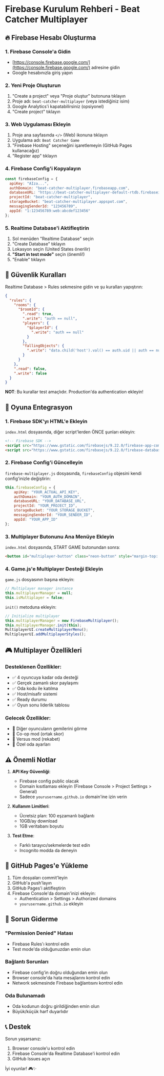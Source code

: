 # Firebase Kurulum Rehberi - Beat Catcher Multiplayer

## 🔥 Firebase Hesabı Oluşturma

### 1. Firebase Console'a Gidin
- [https://console.firebase.google.com/](https://console.firebase.google.com/) adresine gidin
- Google hesabınızla giriş yapın

### 2. Yeni Proje Oluşturun
1. "Create a project" veya "Proje oluştur" butonuna tıklayın
2. Proje adı: `beat-catcher-multiplayer` (veya istediğiniz isim)
3. Google Analytics'i kapatabilirsiniz (opsiyonel)
4. "Create project" tıklayın

### 3. Web Uygulaması Ekleyin
1. Proje ana sayfasında `</>` (Web) ikonuna tıklayın
2. Uygulama adı: `Beat Catcher Game`
3. "Firebase Hosting" seçeneğini işaretlemeyin (GitHub Pages kullanacağız)
4. "Register app" tıklayın

### 4. Firebase Config'i Kopyalayın
```javascript
const firebaseConfig = {
  apiKey: "AIza...",
  authDomain: "beat-catcher-multiplayer.firebaseapp.com",
  databaseURL: "https://beat-catcher-multiplayer-default-rtdb.firebaseio.com",
  projectId: "beat-catcher-multiplayer",
  storageBucket: "beat-catcher-multiplayer.appspot.com",
  messagingSenderId: "123456789",
  appId: "1:123456789:web:abcdef123456"
};
```

### 5. Realtime Database'i Aktifleştirin
1. Sol menüden "Realtime Database" seçin
2. "Create Database" tıklayın
3. Lokasyon seçin (United States önerilir)
4. **"Start in test mode"** seçin (önemli!)
5. "Enable" tıklayın

## 📝 Güvenlik Kuralları

Realtime Database > Rules sekmesine gidin ve şu kuralları yapıştırın:

```json
{
  "rules": {
    "rooms": {
      "$roomId": {
        ".read": true,
        ".write": "auth == null",
        "players": {
          "$playerId": {
            ".write": "auth == null"
          }
        },
        "fallingObjects": {
          ".write": "data.child('host').val() == auth.uid || auth == null"
        }
      }
    },
    ".read": false,
    ".write": false
  }
}
```

**NOT**: Bu kurallar test amaçlıdır. Production'da authentication ekleyin!

## 🔧 Oyuna Entegrasyon

### 1. Firebase SDK'yı HTML'e Ekleyin

`index.html` dosyasında, diğer script'lerden ÖNCE şunları ekleyin:

```html
<!-- Firebase SDK -->
<script src="https://www.gstatic.com/firebasejs/9.22.0/firebase-app-compat.js"></script>
<script src="https://www.gstatic.com/firebasejs/9.22.0/firebase-database-compat.js"></script>
```

### 2. Firebase Config'i Güncelleyin

`firebase-multiplayer.js` dosyasında, `firebaseConfig` objesini kendi config'inizle değiştirin:

```javascript
this.firebaseConfig = {
    apiKey: "YOUR_ACTUAL_API_KEY",
    authDomain: "YOUR_AUTH_DOMAIN",
    databaseURL: "YOUR_DATABASE_URL",
    projectId: "YOUR_PROJECT_ID",
    storageBucket: "YOUR_STORAGE_BUCKET",
    messagingSenderId: "YOUR_SENDER_ID",
    appId: "YOUR_APP_ID"
};
```

### 3. Multiplayer Butonunu Ana Menüye Ekleyin

`index.html` dosyasında, START GAME butonundan sonra:

```html
<button id="multiplayer-button" class="neon-button" style="margin-top: 20px;">MULTIPLAYER</button>
```

### 4. Game.js'e Multiplayer Desteği Ekleyin

`game.js` dosyasının başına ekleyin:
```javascript
// Multiplayer manager instance
this.multiplayerManager = null;
this.isMultiplayer = false;
```

`init()` metoduna ekleyin:
```javascript
// Initialize multiplayer
this.multiplayerManager = new FirebaseMultiplayer();
this.multiplayerManager.init(this);
MultiplayerUI.createMultiplayerMenu();
MultiplayerUI.addMultiplayerStyles();
```

## 🎮 Multiplayer Özellikleri

### Desteklenen Özellikler:
- ✅ 4 oyuncuya kadar oda desteği
- ✅ Gerçek zamanlı skor paylaşımı
- ✅ Oda kodu ile katılma
- ✅ Host/misafir sistemi
- ✅ Ready durumu
- ✅ Oyun sonu liderlik tablosu

### Gelecek Özellikler:
- 🔄 Diğer oyuncuların gemilerini görme
- 🔄 Co-op mod (ortak skor)
- 🔄 Versus mod (rekabet)
- 🔄 Özel oda ayarları

## ⚠️ Önemli Notlar

1. **API Key Güvenliği**: 
   - Firebase config public olacak
   - Domain kısıtlaması ekleyin (Firebase Console > Project Settings > General)
   - Sadece `yourusername.github.io` domain'ine izin verin

2. **Kullanım Limitleri**:
   - Ücretsiz plan: 100 eşzamanlı bağlantı
   - 10GB/ay download
   - 1GB veritabanı boyutu

3. **Test Etme**:
   - Farklı tarayıcı/sekmelerde test edin
   - Incognito modda da deneyin

## 🚀 GitHub Pages'e Yükleme

1. Tüm dosyaları commit'leyin
2. GitHub'a push'layın
3. GitHub Pages'i aktifleştirin
4. Firebase Console'da domain'inizi ekleyin:
   - Authentication > Settings > Authorized domains
   - `yourusername.github.io` ekleyin

## 🐛 Sorun Giderme

### "Permission Denied" Hatası
- Firebase Rules'ı kontrol edin
- Test mode'da olduğunuzdan emin olun

### Bağlantı Sorunları
- Firebase config'in doğru olduğundan emin olun
- Browser console'da hata mesajlarını kontrol edin
- Network sekmesinde Firebase bağlantısını kontrol edin

### Oda Bulunamadı
- Oda kodunun doğru girildiğinden emin olun
- Büyük/küçük harf duyarlıdır

## 📞 Destek

Sorun yaşarsanız:
1. Browser console'u kontrol edin
2. Firebase Console'da Realtime Database'i kontrol edin
3. GitHub Issues açın

İyi oyunlar! 🎮✨
